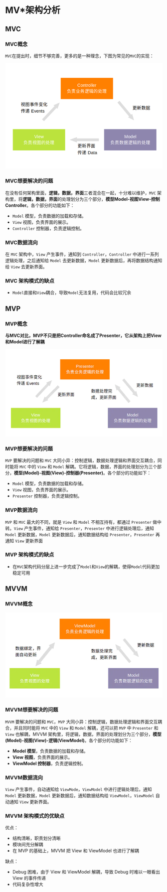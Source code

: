 # MV*架构分析

## MVC

### MVC概念

`MVC`在提出时，细节不够完善，更多的是一种理念，下图为常见的`MVC`的实现：

![](./mvc.png)

### MVC想要解决的问题

在没有任何架构里面，**逻辑，数据，界面**三者混合在一起，十分难以维护，`MVC` 架构里，将**逻辑，数据，界面**的处理划分为三个部分，**模型Model-视图View-控制Controller**。各个部分的功能如下：

* `Model` 模型，负责数据的加载和存储。
* `View` 视图，负责界面的展示。
* `Controller` 控制器，负责逻辑控制。


### MVC数据流向

在 `MVC` 架构中，`View` 产生事件，通知到 `Controller`，`Controller` 中进行一系列逻辑处理，之后通知给 `Model` 去更新数据，`Model` 更新数据后，再将数据结构通知给 `View` 去更新界面。

###  MVC 架构模式的缺点

* `Model`直接和`View`耦合，导致`Model`无法复用，代码会比较冗余

## MVP


### MVP概念

**与MVC对比，MVP不只是把Controller命名成了Presenter，它从架构上把View和Model进行了解耦**

![](./mvp.png)


### MVP想要解决的问题

`MVP` 要解决的问题和 `MVC` 大同小异：控制逻辑，数据处理逻辑和界面交互耦合，同时能将 `MVC` 中的 `View` 和 `Model` 解耦。它将逻辑，数据，界面的处理划分为三个部分，**模型(Model)-视图(View)-控制器(Presenter)**。各个部分的功能如下：

* `Model` 模型，负责数据的加载和存储。
* `View` 视图，负责界面的展示。
* `Presenter` 控制器，负责逻辑控制。

### MVP数据流向


`MVP` 和 `MVC` 最大的不同，就是 `View` 和 `Model` 不相互持有，都通过 `Presenter` 做中转。`View` 产生事件，通知给 `Presenter`，`Presenter` 中进行逻辑处理后，通知 `Model` 更新数据，`Model` 更新数据后，通知数据结构给 `Presenter`，`Presenter` 再通知 `View` 更新界面

###  MVP 架构模式的缺点

* 在`MVC`架构代码分层上进一步完成了`Model`和`View`的解耦，使得`Model`代码更加稳定可用


## MVVM


### MVVM概念

![](./mvvm.png)

### MVVM想要解决的问题

`MVVM` 要解决的问题和 `MVC`，`MVP` 大同小异：控制逻辑，数据处理逻辑和界面交互耦合，并且同时能将 `MVC` 中的 `View` 和 `Model` 解耦，还可以把 `MVP` 中 `Presenter` 和 `View` 也解耦，MVVM 架构里，将逻辑，数据，界面的处理划分为三个部分，**模型(Model)-视图(View)-逻辑(ViewModel)**。各个部分的功能如下：

* **Model 模型**，负责数据的加载和存储。
* **View 视图**，负责界面的展示。
* **ViewModel 控制器**，负责逻辑控制。


### MVVM数据流向

`View` 产生事件，自动通知给 `ViewMode`，`ViewModel` 中进行逻辑处理后，通知 `Model` 更新数据，`Model` 更新数据后，通知数据结构给 `ViewModel`，`ViewModel` 自动通知 `View` 更新界面。

###  MVVM 架构模式的优缺点

优点：

* 结构清晰，职责划分清晰
* 模块间充分解耦
* 在 MVP 的基础上，MVVM 把 View 和 ViewModel 也进行了解耦

缺点：

* Debug 困难，由于 View 和 ViewModel 解耦，导致 Debug 时难以一眼看出 View 的事件传递
* 代码复杂性增大


